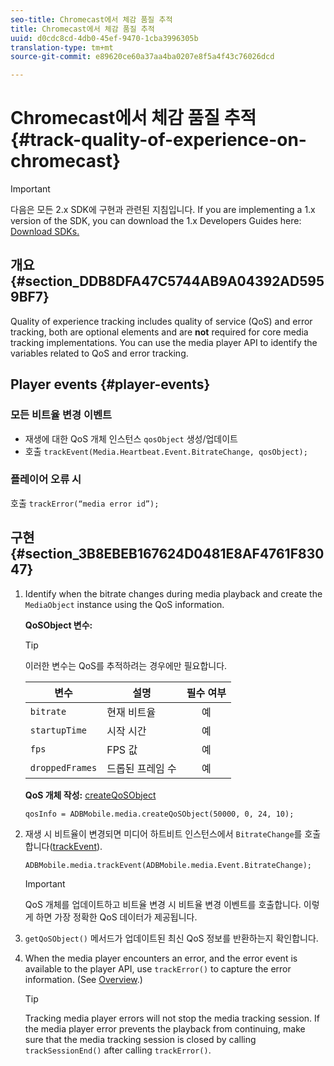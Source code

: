 ```yaml
---
seo-title: Chromecast에서 체감 품질 추적
title: Chromecast에서 체감 품질 추적
uuid: d0cdc8cd-4db0-45ef-9470-1cba3996305b
translation-type: tm+mt
source-git-commit: e89620ce60a37aa4ba0207e8f5a4f43c76026dcd

---
```



# Chromecast에서 체감 품질 추적{#track-quality-of-experience-on-chromecast}

>[!IMPORTANT]
>
>다음은 모든 2.x SDK에 구현과 관련된 지침입니다. If you are implementing a 1.x version of the SDK, you can download the 1.x Developers Guides here: [Download SDKs.](/help/sdk-implement/download-sdks.md)

## 개요 {#section_DDB8DFA47C5744AB9A04392AD5959BF7}

Quality of experience tracking includes quality of service (QoS) and error tracking, both are optional elements and are **not** required for core media tracking implementations. You can use the media player API to identify the variables related to QoS and error tracking.

## Player events {#player-events}

### 모든 비트율 변경 이벤트

* 재생에 대한 QoS 개체 인스턴스 `qosObject` 생성/업데이트
* 호출 `trackEvent(Media.Heartbeat.Event.BitrateChange, qosObject);`

### 플레이어 오류 시

호출 `trackError(“media error id”);`

## 구현 {#section_3B8EBEB167624D0481E8AF4761F83047}

1. Identify when the bitrate changes during media playback and create the `MediaObject` instance using the QoS information.

   **QoSObject 변수:**

   >[!TIP]
   >
   >이러한 변수는 QoS를 추적하려는 경우에만 필요합니다.

   | 변수 | 설명 | 필수 여부 |
   | --- | --- | :---: |
   | `bitrate` | 현재 비트율 | 예 |
   | `startupTime` | 시작 시간 | 예 |
   | `fps` | FPS 값 | 예 |
   | `droppedFrames` | 드롭된 프레임 수 | 예 |

   **QoS 개체 작성:** [createQoSObject](https://adobe-marketing-cloud.github.io/media-sdks/reference/chromecast/ADBMobile.media.html#.createQoSObject)

   ```
   qosInfo = ADBMobile.media.createQoSObject(50000, 0, 24, 10); 
   ```

1. 재생 시 비트율이 변경되면 미디어 하트비트 인스턴스에서 `BitrateChange`를 호출합니다([trackEvent](https://adobe-marketing-cloud.github.io/media-sdks/reference/chromecast/ADBMobile.media.html#.trackEvent)).

   ```
   ADBMobile.media.trackEvent(ADBMobile.media.Event.BitrateChange); 
   ```

   >[!IMPORTANT]
   >
   >QoS 개체를 업데이트하고 비트율 변경 시 비트율 변경 이벤트를 호출합니다. 이렇게 하면 가장 정확한 QoS 데이터가 제공됩니다.

1. `getQoSObject()` 메서드가 업데이트된 최신 QoS 정보를 반환하는지 확인합니다.
1. When the media player encounters an error, and the error event is available to the player API, use `trackError()` to capture the error information. (See [Overview](/help/sdk-implement/track-errors/track-errors-overview.md).)

   >[!TIP]
   >
   >Tracking media player errors will not stop the media tracking session. If the media player error prevents the playback from continuing, make sure that the media tracking session is closed by calling `trackSessionEnd()` after calling `trackError()`.

